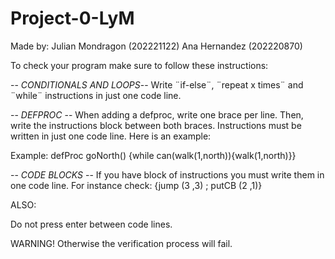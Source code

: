 # Project-0-LyM 
Made by:
Julian Mondragon (202221122) 
Ana Hernandez (202220870)

To check your program make sure to follow these instructions: 


-- *CONDITIONALS AND LOOPS*--
Write ¨if-else¨, ¨repeat x times¨ and ¨while¨ instructions in just one code line.

-- *DEFPROC* --
When adding a defproc, write one brace per line. Then, write the instructions block between both braces. Instructions must be written in just one code line. Here is an example:

Example: 
defProc goNorth()
{while can(walk(1,north)){walk(1,north)}}

-- *CODE BLOCKS* --
If you have block of instructions you must write them in one code line.
For instance check: 
{jump (3 ,3) ; putCB (2 ,1)}


ALSO:

Do not press enter between code lines.

  

WARNING!
Otherwise the verification process will fail.

